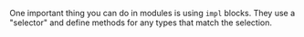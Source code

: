 One important thing you can do in modules is using `impl` blocks.
They use a "selector" and define methods for any types that match the selection.